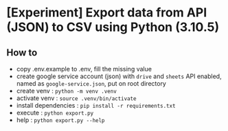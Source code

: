 # [Experiment] Export data from API (JSON) to CSV using Python (3.10.5)

## How to
- copy .env.example to .env, fill the missing value
- create google service account (json) with `drive` and `sheets` API enabled, named as `google-service.json`, put on root directory
- create venv : `python -m venv .venv`
- activate venv : `source .venv/bin/activate`
- install dependencies : `pip install -r requirements.txt`
- execute : `python export.py`
- help : `python export.py --help`